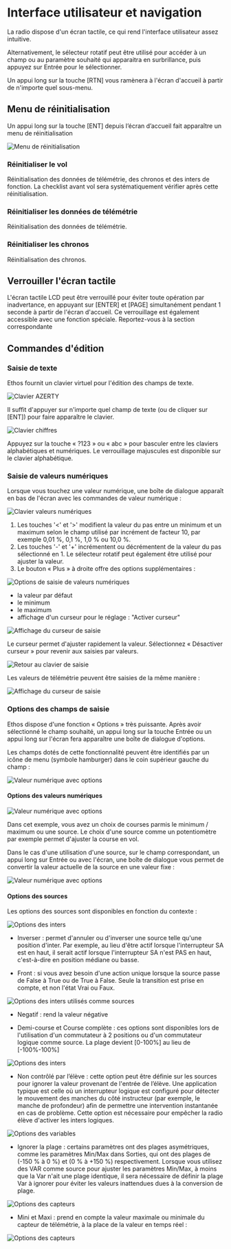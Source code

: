# Interface utilisateur et navigation

La radio dispose d'un écran tactile, ce qui rend l'interface utilisateur assez intuitive.&#x20;

Alternativement, le sélecteur rotatif peut être utilisé pour accéder à un champ ou au paramètre souhaité qui apparaitra en surbrillance, puis appuyez sur Entrée pour le sélectionner.

Un appui long sur la touche \[RTN] vous ramènera à l'écran d'accueil à partir de n'importe quel sous-menu.

## Menu de réinitialisation

Un appui long sur la touche \[ENT] depuis l’écran d’accueil fait apparaître un menu de réinitialisation

![Menu de réinitialisation](assets/resetmenu.png)

### **Réinitialiser le vol**

Réinitialisation des données de télémétrie, des chronos et des inters de fonction. La checklist avant vol sera systématiquement vérifier après cette réinitialisation.

### **Réinitialiser les données de télémétrie**

Réinitialisation des données de télémétrie.

### **Réinitialiser les chronos**

Réinitialisation des chronos.

## Verrouiller l'écran tactile

L'écran tactile LCD peut être verrouillé pour éviter toute opération par inadvertance, en appuyant sur \[ENTER] et \[PAGE] simultanément pendant 1 seconde à partir de l'écran d'accueil. Ce verrouillage est également accessible avec une fonction spéciale. Reportez-vous à la section correspondante

## Commandes d'édition

### Saisie de texte

Ethos fournit un clavier virtuel pour l'édition des champs de texte.

![Clavier AZERTY](assets/keyboard-text-azerty.png)

Il suffit d'appuyer sur n'importe quel champ de texte (ou de cliquer sur \[ENT]) pour faire apparaître le clavier.

![Clavier chiffres](assets/keyboard-text-numbers.png)

Appuyez sur la touche « ?123 » ou « abc » pour basculer entre les claviers alphabétiques et numériques. Le verrouillage majuscules est disponible sur le clavier alphabétique.

### Saisie de valeurs numériques

Lorsque vous touchez une valeur numérique, une boîte de dialogue apparaît en bas de l'écran avec les commandes de valeur numérique :

![Clavier valeurs numériques](assets/keyboard-numbers.png)

1. Les touches '<' et '>' modifient la valeur du pas entre un minimum et un maximum selon le champ utilisé par incrément de facteur 10, par exemple 0,01 %, 0,1 %, 1,0 % ou 10,0 %.
2. Les touches '-' et '+' incrémentent ou décrémentent de la valeur du pas sélectionné en 1. Le sélecteur rotatif peut également être utilisé pour ajuster la valeur.
3. Le bouton « Plus » à droite offre des options supplémentaires :

![Options de saisie de valeurs numériques](assets/keyboard-numbers-options.png)

* la valeur par défaut
* le minimum
* le maximum
* affichage d'un curseur pour le réglage : "Activer curseur"

![Affichage du curseur de saisie](assets/keyboard-numbers-slider.png)

Le curseur permet d'ajuster rapidement la valeur. Sélectionnez « Désactiver curseur » pour revenir aux saisies par valeurs.

![Retour au clavier de saisie](assets/keyboard-numbers-options-disable-slider.png)

Les valeurs de télémétrie peuvent être saisies de la même manière :

![Affichage du curseur de saisie](assets/keyboard-numbers-on-telemetry.png)

### Options des champs de saisie

Ethos dispose d'une fonction « Options » très puissante. Après avoir sélectionné le champ souhaité, un appui long sur la touche Entrée ou un appui long sur l'écran fera apparaître une boîte de dialogue d'options.

Les champs dotés de cette fonctionnalité peuvent être identifiés par un icône de menu (symbole hamburger) dans le coin supérieur gauche du champ :

![Valeur numérique avec options](assets/source-with-options.png)

#### Options des valeurs numériques

![Valeur numérique avec options](assets/source-menu.png)

Dans cet exemple, vous avez un choix de courses parmis le minimum / maximum ou une source.
Le choix d'une source comme un potentiomètre par exemple permet d'ajuster la course en vol.

Dans le cas d'une utilisation d'une source, sur le champ correspondant, un appui long sur Entrée ou avec l'écran, une boîte de dialogue vous permet de convertir la valeur actuelle de la source en une valeur fixe :

![Valeur numérique avec options](assets/source-convert-to-value.png)

#### Options des sources

Les options des sources sont disponibles en fonction du contexte :

![Options des inters](assets/switch-options.png)

* Inverser : permet d'annuler ou d'inverser une source telle qu'une position d'inter. Par exemple, au lieu d'être actif lorsque l'interrupteur SA est en haut, il serait actif lorsque l'interrupteur SA n'est PAS en haut, c'est-à-dire en position médiane ou basse.

* Front : si vous avez besoin d'une action unique lorsque la source passe de False à True ou de True à False. Seule la transition est prise en compte, et non l'état Vrai ou Faux.

![Options des inters utilisés comme sources](assets/source-2pos-options.png)

* Negatif : rend la valeur négative

* Demi-course et Course complète : ces options sont disponibles lors de l'utilisation d'un commutateur à 2 positions ou d'un commutateur logique comme source. La plage devient [0-100%] au lieu de [-100%-100%]

![Options des inters](assets/source-stick-options.png)

* Non contrôlé par l’élève : cette option peut être définie sur les sources pour ignorer la valeur provenant de l'entrée de l’élève. Une application typique est celle où un interrupteur logique est configuré pour détecter le mouvement des manches du côté instructeur (par exemple, le manche de profondeur) afin de permettre une intervention instantanée en cas de problème. Cette option est nécessaire pour empêcher la radio élève d'activer les inters logiques.

![Options des variables](assets/source-var-options.png)

* Ignorer la plage : certains paramètres ont des plages asymétriques, comme les paramètres Min/Max dans Sorties, qui ont des plages de (-150 % à 0 %) et (0 % à +150 %) respectivement. Lorsque vous utilisez des VAR comme source pour ajuster les paramètres Min/Max, à moins que la Var n'ait une plage identique, il sera nécessaire de définir la plage Var à ignorer pour éviter les valeurs inattendues dues à la conversion de plage.

![Options des capteurs](assets/source-sensor-options.png)

* Mini et Maxi : prend en compte la valeur maximale ou minimale du capteur de télémétrie, à la place de la valeur en temps réel :

![Options des capteurs](assets/source-sensor-maxi.png)
